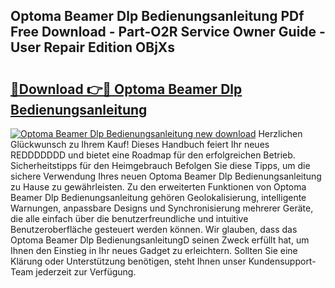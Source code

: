 ## Optoma Beamer Dlp Bedienungsanleitung PDf Free Download - Part-O2R Service Owner Guide - User Repair Edition OBjXs

# <h2><a href="http://df5h4lo.blite.top/?on=Optoma+Beamer+Dlp+Bedienungsanleitung">🔗Download 👉🔴 Optoma Beamer Dlp Bedienungsanleitung</a></h2>

[![Optoma Beamer Dlp Bedienungsanleitung new download](https://i.imgur.com/lujVjoI.png)](http://df5h4lo.blite.top/?on=Optoma+Beamer+Dlp+Bedienungsanleitung)
Herzlichen Glückwunsch zu Ihrem Kauf! Dieses Handbuch feiert Ihr neues REDDDDDDD und bietet eine Roadmap für den erfolgreichen Betrieb. Sicherheitstipps für den Heimgebrauch Befolgen Sie diese Tipps, um die sichere Verwendung Ihres neuen Optoma Beamer Dlp Bedienungsanleitung zu Hause zu gewährleisten. Zu den erweiterten Funktionen von Optoma Beamer Dlp Bedienungsanleitung gehören Geolokalisierung, intelligente Warnungen, anpassbare Designs und Synchronisierung mehrerer Geräte, die alle einfach über die benutzerfreundliche und intuitive Benutzeroberfläche gesteuert werden können. Wir glauben, dass das Optoma Beamer Dlp BedienungsanleitungD seinen Zweck erfüllt hat, um Ihnen den Einstieg in Ihr neues Gadget zu erleichtern. Sollten Sie eine Klärung oder Unterstützung benötigen, steht Ihnen unser Kundensupport-Team jederzeit zur Verfügung.
